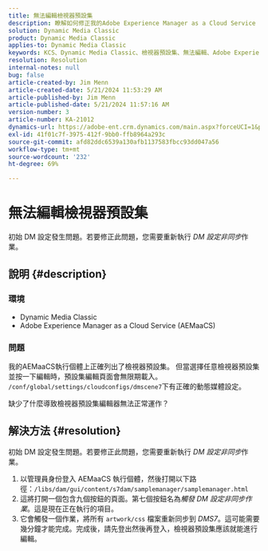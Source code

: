 ```yaml
---
title: 無法編輯檢視器預設集
description: 瞭解如何修正我的Adobe Experience Manager as a Cloud Service (AEMaaCS)執行個體上正確列出檢視器預設集的Dynamic Media Classic問題。
solution: Dynamic Media Classic
product: Dynamic Media Classic
applies-to: Dynamic Media Classic
keywords: KCS、Dynamic Media Classic、檢視器預設集、無法編輯、Adobe Experience Manager as a Cloud Service、AEMaaCS、疑難排解
resolution: Resolution
internal-notes: null
bug: false
article-created-by: Jim Menn
article-created-date: 5/21/2024 11:53:29 AM
article-published-by: Jim Menn
article-published-date: 5/21/2024 11:57:16 AM
version-number: 3
article-number: KA-21012
dynamics-url: https://adobe-ent.crm.dynamics.com/main.aspx?forceUCI=1&pagetype=entityrecord&etn=knowledgearticle&id=66aa34b9-6817-ef11-9f8a-6045bd006268
exl-id: 41f01c7f-3975-412f-9bb0-ffb8964a293c
source-git-commit: afd82ddc6539a130afb1137583fbcc93dd047a56
workflow-type: tm+mt
source-wordcount: '232'
ht-degree: 69%

---
```


# 無法編輯檢視器預設集


初始 DM 設定發生問題。若要修正此問題，您需要重新執行 *DM 設定非同步*&#x200B;作業。

## 說明 {#description}


### <b>環境</b>

- Dynamic Media Classic
- Adobe Experience Manager as a Cloud Service (AEMaaCS)




### <b>問題</b>

我的AEMaaCS執行個體上正確列出了檢視器預設集。
但當選擇任意檢視器預設集並按一下編輯時，預設集編輯頁面會無限期載入。
`/conf/global/settings/cloudconfigs/dmscene7`下有正確的動態媒體設定。

缺少了什麼導致檢視器預設集編輯器無法正常運作？


## 解決方法 {#resolution}


初始 DM 設定發生問題。若要修正此問題，您需要重新執行 *DM 設定非同步*&#x200B;作業。

1. 以管理員身份登入 AEMaaCS 執行個體，然後打開以下路徑：`/libs/dam/gui/content/s7dam/samplemanager/samplemanager.html`
2. 這將打開一個包含九個按鈕的頁面。第七個按鈕名為&#x200B;*觸發 DM 設定非同步作業*。這是現在正在執行的項目。
3. 它會觸發一個作業，將所有 `artwork/css` 檔案重新同步到 *DMS7*。這可能需要幾分鐘才能完成。完成後，請先登出然後再登入，檢視器預設集應該就能進行編輯。
